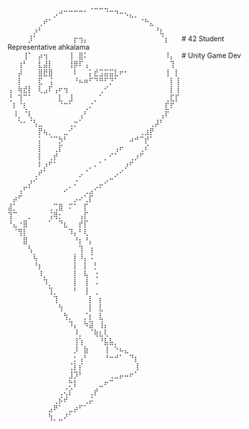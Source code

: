 ⠀⠀⠀⠀⠀⠀⠀⠀⠀⠀⠀⠀⠀⠀⠀⠀⢀⣀⣀⣀⠀⠀⠀⠀⠀⠀⠀⠀⠀⠀⠀⠀⠀⠀
⠀⠀⠀⠀⠀⠀⠀⠀⠀⡠⠚⠉⠉⠉⠉⠁⠀⠀⠀⠈⠉⠙⠒⠢⣄⡀⠀⠀⠀⠀⠀⠀⠀⠀
⠀⠀⠀⠀⠀⠀⢀⠞⠁⠀⠀⠀⠀⠀⠀⠀⠀⠀⠀⠀⠀⠀⠀⠀⠀⠀⠈⠓⣄⠀⠀⠀⠀⠀
⠀⠀⠀⠀⠀⡰⠃⠀⠀⠀⠀⠀⠀⠀⠀⠀⠀⠀⠀⠀⠀⠀⠀⠀⠀⠀⠀⠀⠀⠘⣆⠀⠀⠀
⠀⠀⠀⠀⡸⠁⠀⠀⠀⠀⠀⠀⠀⡖⢲⡄⠀⠀⠀⠀⠀⠀⠀⠀⠀⠀⠀⠀⠀⠀⠈⡆⠀⠀  # 42 Student Representative ahkalama
⠀⠀⠀⢸⠁⠀⡴⢲⠀⠀⠀⠀⢸⠀⣿⠅⠀⠀⠀⠀⠀⠀⠀⠀⠀⠀⠀⠀⠀⠀⠀⠸⡄⠀  # Unity Game Dev 
⠀⠀⢰⠃⠀⠀⣇⣼⡇⠀⠀⠀⢸⡿⠏⢠⠀⠀⠀⠀⠀⠀⠀⠀⠀⠀⠀⠀⠀⠀⠀⠀⢹⠀  
⠀⠀⡼⠀⠀⠀⣿⣟⣿⠀⠀⠀⠀⠇⠀⠀⡅⣞⣩⣭⣭⣇⠖⠂⠀⠀⠀⠀⠀⠀⠀⢸⠀⡇
⠀⠀⡇⠀⠀⠀⣏⠀⢨⠀⠀⠀⠀⠘⠦⠶⠋⠙⠛⠋⡙⠁⠀⠀⠀⠀⠀⠀⠀⠀⠀⠀⡇⢸
⢠⠀⢷⣞⡇⠀⢇⣠⠏⢠⠖⢲⠀⠀⠀⠀⠀⠀⢀⠊⠀⠀⠀⠀⠀⠀⠀⠀⠀⠀⠀⠀⡇⢸
⢘⠀⢹⠉⠁⠀⠀⠀⠀⠀⣇⠀⣸⠀⠀⠀⠀⡀⠁⠀⠀⠀⠀⠀⠀⠀⠀⠀⠀⠀⠀⢀⣏⡏
⠀⠇⠈⢇⠀⠀⠀⠀⠀⠀⠈⠉⠁⠀⠀⢀⠌⠀⠀⠀⠀⠀⠀⠀⠀⠀⠀⠀⠀⠀⠀⣏⠏⠀
⠀⠸⡀⠈⢇⠀⠀⠀⠀⠀⠀⠀⠀⠀⢠⠃⠀⠀⠀⠀⠀⠀⠀⠀⠀⠀⠀⠀⠀⠀⢠⠏⠀⠀
⠀⠀⠑⠂⠈⢣⣀⠀⠀⠀⠀⠀⢀⡒⠁⠀⠀⠀⠀⠀⠀⠀⠀⠀⠀⠀⠀⠀⢀⡼⠃⠀⠀⠀
⠀⠀⠀⠀⠀⠀⡟⢦⡀⠀⠀⣀⠊⠀⠀⠀⠀⠀⠀⠀⠀⠀⠀⠀⠀⠀⢀⣰⡟⠀⠀⠀⠀⠀
⠀⠀⠀⠀⠀⠀⡅⠀⠈⠉⡳⠃⠀⠀⠀⠀⠀⠀⠀⠀⠀⠀⠀⠀⠴⠚⠉⡞⠁⠀⠀⠀⠀⠀
⠀⠀⠀⠀⠀⠀⡇⠀⠀⢀⡏⠀⠀⠀⠀⠀⠀⠀⠀⠀⠀⢠⠖⠀⠀⠀⢀⠎⠀⠀⠀⠀⠀⠀
⠀⠀⠀⠀⠀⠀⡇⠀⢀⡞⠀⠀⠀⠀⠀⠀⠀⠀⠀⡀⠊⠁⠀⠀⢀⡰⠋⠀⠀⠀⠀⠀⠀⠀
⠀⠀⠀⠀⠀⠀⠇⡰⠋⠁⠀⠀⠀⠀⠀⠀⡀⠄⠁⠀⠀⠀⠀⡰⠋⠀⠀⠀⠀⠀⠀⠀⠀⠀
⠀⠀⠀⠀⠀⢀⠞⠁⠀⠀⠀⠀⠀⠀⡠⠈⠀⠀⠀⠀⠀⡠⠊⠀⠀⠀⠀⠀⠀⠀⠀⠀⠀⠀
⠀⠀⠀⠀⡰⠊⠀⠀⠀⠀⠀⠀⠀⡐⠀⠀⠀⠀⣀⠔⠉⠀⠀⠀⠀⠀⠀⠀⠀⠀⠀⠀⠀⠀
⠀⠀⢠⠋⠁⠀⠀⠀⠀⠀⠀⠔⠁⠀⠀⢀⣠⠊⠁⠀⠀⠀⠀⠀⠀⠀⠀⠀⠀⠀⠀⠀⠀⠀
⠀⡴⠋⠀⠀⠀⠀⠀⠀⠀⠀⠀⠀⡠⠔⢁⡏⠀⠀⠀⠀⠀⠀⠀⠀⠀⠀⠀⠀⠀⠀⠀⠀⠀
⣼⡁⠀⠀⠀⠀⠀⠀⢀⢉⣿⠀⠍⠁⠀⡏⠀⠀⠀⠀⠀⠀⠀⠀⠀⠀⠀⠀⠀⠀⠀⠀⠀⠀
⢹⠉⠀⠀⡀⠀⠀⠀⢨⢿⡂⠀⠀⠀⢠⡏⠀⠀⠀⠀⠀⠀⠀⠀⠀⠀⠀⠀⠀⠀⠀⠀⠀⠀
⠘⣄⠐⣿⠀⠀⠀⠀⠁⠀⠙⣆⠀⠀⡞⡏⠀⠀⠀⠀⠀⠀⠀⠀⠀⠀⠀⠀⠀⠀⠀⠀⠀⠀
⠀⠈⢻⡇⠀⠀⠀⠀⠀⠀⠀⠀⠹⡄⠃⢇⠀⠀⠀⠀⠀⠀⠀⠀⠀⠀⠀⠀⠀⠀⠀⠀⠀⠀
⠀⠀⠀⣿⠀⠀⠀⠀⠀⠀⠀⠀⠀⠘⡆⠘⡄⠀⠀⠀⠀⠀⠀⠀⠀⠀⠀⠀⠀⠀⠀⠀⠀⠀
⠀⠀⠀⠀⢣⠀⠀⠀⠀⠀⠀⠀⠀⠀⢹⠀⢰⠀⠀⠀⠀⠀⠀⠀⠀⠀⠀⠀⠀⠀⠀⠀⠀⠀
⠀⠀⠀⠀⠀⢧⠀⠀⠀⠀⠀⠀⠀⡇⠸⡄⠨⠀⠀⠀⠀⠀⠀⠀⠀⠀⠀⠀⠀⠀⠀⠀⠀⠀
⠀⠀⠀⠀⠀⠘⡆⠀⠀⠀⠀⠀⠀⡇⠀⡇⠀⡃⠀⠀⠀⠀⠀⠀⠀⠀⠀⠀⠀⠀⠀⠀⠀⠀
⠀⠀⠀⠀⠀⠀⠸⡀⠀⠀⠀⠀⠀⡇⠀⢧⠀⢐⠀⠀⠀⠀⠀⠀⠀⠀⠀⠀⠀⠀⠀⠀⠀⠀
⠀⠀⠀⠀⠀⠀⠀⠹⡀⠀⠀⠀⠀⡇⠀⢸⠀⠠⠀⠀⠀⠀⠀⠀⠀⠀⠀⠀⠀⠀⠀⠀⠀⠀
⠀⠀⠀⠀⠀⠀⠀⠀⢹⡀⠀⠀⠀⠃⠀⢸⠀⢀⠀⠀⠀⠀⠀⠀⠀⠀⠀⠀⠀⠀⠀⠀⠀⠀
⠀⠀⠀⠀⠀⠀⠀⠀⠀⢹⠀⠀⠀⠀⠀⠀⡇⠀⡆⠀⠀⠀⠀⠀⠀⠀⠀⠀⠀⠀⠀⠀⠀⠀
⠀⠀⠀⠀⠀⠀⠀⠀⠀⠀⢳⠀⠀⠀⠀⠀⡇⠀⣇⠀⠀⠀⠀⠀⠀⠀⠀⠀⠀⠀⠀⠀⠀⠀
⠀⠀⠀⠀⠀⠀⠀⠀⠀⠀⠀⢳⡀⠀⠀⡈⡆⠀⣇⠀⠀⠀⠀⠀⠀⠀⠀⠀⠀⠀⠀⠀⠀⠀
⠀⠀⠀⠀⠀⠀⠀⠀⠀⠀⠀⠀⠹⡄⠀⠳⣽⠀⢸⡄⠀⠀⠀⠀⠀⠀⠀⠀⠀⠀⠀⠀⠀⠀
⠀⠀⠀⠀⠀⠀⠀⠀⠀⠀⠀⠀⠀⠸⡀⠀⠈⢷⣆⢇⠀⠀⠀⠀⠀⠀⠀⠀⠀⠀⠀⠀⠀⠀
⠀⠀⠀⠀⠀⠀⠀⠀⠀⠀⠀⠀⠀⢸⢱⠀⠀⠀⠘⣧⣧⡀⠀⠀⠀⠀⠀⠀⠀⠀⠀⠀⠀⠀
⠀⠀⠀⠀⠀⠀⠀⠀⠀⠀⠀⠀⠀⡸⠀⣷⠀⠀⠀⢸⠀⠑⠦⣄⠀⠀⠀⠀⠀⠀⠀⠀⠀⠀
⠀⠀⠀⠀⠀⠀⠀⠀⠀⠀⠀⠀⠀⡂⢠⠃⠀⠀⠀⠘⠒⠚⠁⠀⠙⡆⠀⠀⠀⠀⠀⠀⠀⠀
⠀⠀⠀⠀⠀⠀⠀⠀⠀⠀⠀⠀⢈⡇⡎⠀⠀⠀⠀⠀⠀⠀⠀⠀⠀⢸⠀⠀⠀⠀⠀⠀⠀⠀
⠀⠀⠀⠀⠀⠀⠀⠀⠀⠀⠀⠀⣸⡹⠃⠀⠀⠀⠀⠀⢀⣀⡤⠤⠖⠁⠀⠀⠀⠀⠀⠀⠀⠀
⠀⠀⠀⠀⠀⠀⠀⠀⠀⠀⠀⠀⡓⡇⠀⠀⠀⠀⣀⠖⠉⠀⠀⠀⠀⠀⠀⠀⠀⠀⠀⠀⠀⠀
⠀⠀⠀⠀⠀⠀⠀⠀⠀⠀⢀⢌⡎⠀⠀⠀⢀⡞⠀⠀⠀⠀⠀⠀⠀⠀⠀⠀⠀⠀⠀⠀⠀⠀
⠀⠀⠀⠀⠀⠀⠀⠀⠀⢀⡮⠞⠀⠀⠀⢀⡬⠀⠀⠀⠀⠀⠀⠀⠀⠀⠀⠀⠀⠀⠀⠀⠀⠀
⠀⠀⠀⠀⠀⠀⠀⠀⣠⠟⠁⠀⣀⡴⠋⠁⠀⠀⠀⠀⠀⠀⠀⠀⠀⠀⠀⠀⠀⠀⠀⠀⠀⠀
⠀⠀⠀⠀⠀⠀⠀⠀⢳⡀⣀⠜⠁⠀⠀⠀⠀⠀⠀⠀⠀⠀⠀⠀⠀⠀⠀⠀⠀⠀⠀⠀⠀⠀
⠀⠀⠀⠀⠀⠀⠀⠀⠀⠀⠀⠀⠀⠀⠀⠀⠀⠀⠀⠀⠀⠀⠀⠀⠀⠀⠀⠀⠀⠀⠀⠀⠀⠀
